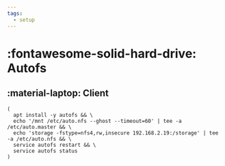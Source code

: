```yaml
---
tags:
  - setup
---
```

# :fontawesome-solid-hard-drive: Autofs

## :material-laptop: Client

```shell
(
  apt install -y autofs && \
  echo '/mnt /etc/auto.nfs --ghost --timeout=60' | tee -a /etc/auto.master && \
  echo 'storage -fstype=nfs4,rw,insecure 192.168.2.19:/storage' | tee -a /etc/auto.nfs && \
  service autofs restart && \
  service autofs status
)
```
